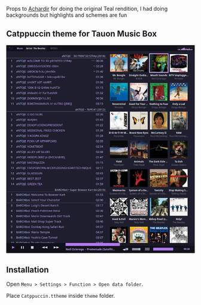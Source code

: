Props to [Achardir](https://github.com/Achardir) for doing the original Teal rendition, I had doing backgrounds but highlights and schemes are fun

## Catppuccin theme for Tauon Music Box

![preview](Catppuccin_Tauon.png)

## Installation
Open `Menu > Settings > Function > Open data folder`.

Place `Catppuccin.ttheme` inside `theme` folder.
